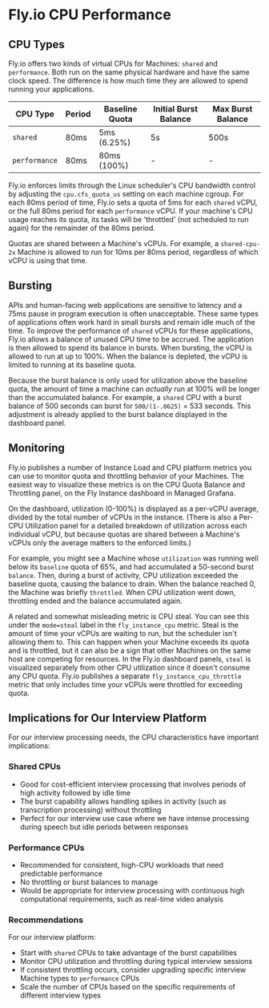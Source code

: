 # Fly.io CPU Performance

## CPU Types

Fly.io offers two kinds of virtual CPUs for Machines: `shared` and `performance`. Both run on the same physical hardware and have the same clock speed. The difference is how much time they are allowed to spend running your applications.

| CPU Type | Period | Baseline Quota | Initial Burst Balance | Max Burst Balance |
| --- | --- | --- | --- | --- |
| `shared` | 80ms | 5ms (6.25%) | 5s | 500s |
| `performance` | 80ms | 80ms (100%) | - | - |

Fly.io enforces limits through the Linux scheduler's CPU bandwidth control by adjusting the `cpu.cfs_quota_us` setting on each machine cgroup. For each 80ms period of time, Fly.io sets a quota of 5ms for each `shared` vCPU, or the full 80ms period for each `performance` vCPU. If your machine's CPU usage reaches its quota, its tasks will be 'throttled' (not scheduled to run again) for the remainder of the 80ms period.

Quotas are shared between a Machine's vCPUs. For example, a `shared-cpu-2x` Machine is allowed to run for 10ms per 80ms period, regardless of which vCPU is using that time.

## Bursting

APIs and human-facing web applications are sensitive to latency and a 75ms pause in program execution is often unacceptable. These same types of applications often work hard in small bursts and remain idle much of the time. To improve the performance of `shared` vCPUs for these applications, Fly.io allows a balance of unused CPU time to be accrued. The application is then allowed to spend its balance in bursts. When bursting, the vCPU is allowed to run at up to 100%. When the balance is depleted, the vCPU is limited to running at its baseline quota.

Because the burst balance is only used for utilization above the baseline quota, the amount of time a machine can _actually_ run at 100% will be longer than the accumulated balance. For example, a `shared` CPU with a burst balance of 500 seconds can burst for `500/(1-.0625)` = 533 seconds. This adjustment is already applied to the burst balance displayed in the dashboard panel.

## Monitoring

Fly.io publishes a number of Instance Load and CPU platform metrics you can use to monitor quota and throttling behavior of your Machines. The easiest way to visualize these metrics is on the CPU Quota Balance and Throttling panel, on the Fly Instance dashboard in Managed Grafana.

On the dashboard, utilization (0-100%) is displayed as a per-vCPU average, divided by the total number of vCPUs in the instance. (There is also a Per-CPU Utilization panel for a detailed breakdown of utilization across each individual vCPU, but because quotas are shared between a Machine's vCPUs only the average matters to the enforced limits.)

For example, you might see a Machine whose `utilization` was running well below its `baseline` quota of 65%, and had accumulated a 50-second burst `balance`. Then, during a burst of activity, CPU utilization exceeded the baseline quota, causing the balance to drain. When the balance reached 0, the Machine was briefly `throttled`. When CPU utilization went down, throttling ended and the balance accumulated again.

A related and somewhat misleading metric is CPU steal. You can see this under the `mode=steal` label in the `fly_instance_cpu` metric. Steal is the amount of time your vCPUs are waiting to run, but the scheduler isn't allowing them to. This can happen when your Machine exceeds its quota and is throttled, but it can also be a sign that other Machines on the same host are competing for resources. In the Fly.io dashboard panels, `steal` is visualized separately from other CPU utilization since it doesn't consume any CPU quota. Fly.io publishes a separate `fly_instance_cpu_throttle` metric that only includes time your vCPUs were throttled for exceeding quota.

## Implications for Our Interview Platform

For our interview processing needs, the CPU characteristics have important implications:

### Shared CPUs

- Good for cost-efficient interview processing that involves periods of high activity followed by idle time
- The burst capability allows handling spikes in activity (such as transcription processing) without throttling
- Perfect for our interview use case where we have intense processing during speech but idle periods between responses

### Performance CPUs

- Recommended for consistent, high-CPU workloads that need predictable performance
- No throttling or burst balances to manage
- Would be appropriate for interview processing with continuous high computational requirements, such as real-time video analysis

### Recommendations

For our interview platform:
- Start with `shared` CPUs to take advantage of the burst capabilities
- Monitor CPU utilization and throttling during typical interview sessions
- If consistent throttling occurs, consider upgrading specific interview Machine types to `performance` CPUs
- Scale the number of CPUs based on the specific requirements of different interview types 